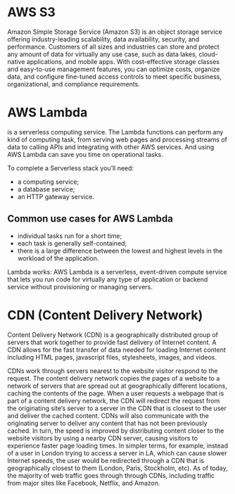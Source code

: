 # AWS S3 
Amazon Simple Storage Service (Amazon S3) is an object storage service offering industry-leading scalability, data availability, security, and performance. Customers of all sizes and industries can store and protect any amount of data for virtually any use case, such as data lakes, cloud-native applications, and mobile apps. With cost-effective storage classes and easy-to-use management features, you can optimize costs, organize data, and configure fine-tuned access controls to meet specific business, organizational, and compliance requirements.

# AWS Lambda

is a serverless computing service. The Lambda functions can perform any kind of computing task, from serving web pages and processing streams of data to calling APIs and integrating with other AWS services. And using AWS Lambda can save you time on operational tasks.

To complete a Serverless stack you’ll need:

- a computing service;
- a database service;
- an HTTP gateway service.

## Common use cases for AWS Lambda

- individual tasks run for a short time;
- each task is generally self-contained;
- there is a large difference between the lowest and highest levels in the workload of the application.

Lambda works: AWS Lambda is a serverless, event-driven compute service that lets you run code for virtually any type of application or backend service without provisioning or managing servers.

# CDN (Content Delivery Network)

Content Delivery Network (CDN) is a geographically distributed group of servers that work together to provide fast delivery of Internet content. A CDN allows for the fast transfer of data needed for loading Internet content including HTML pages, javascript files, stylesheets, images, and videos.

CDNs work through servers nearest to the website visitor respond to the request. The content delivery network copies the pages of a website to a network of servers that are spread out at geographically different locations, caching the contents of the page. When a user requests a webpage that is part of a content delivery network, the CDN will redirect the request from the originating site’s server to a server in the CDN that is closest to the user and deliver the cached content. CDNs will also communicate with the originating server to deliver any content that has not been previously cached. In turn, the speed is improved by distributing content closer to the website visitors by using a nearby CDN server, causing visitors to experience faster page loading times. In simpler terms, for example, instead of a user in London trying to access a server in LA, which can cause slower Internet speeds, the user would be redirected through a CDN that is geographically closest to them (London, Paris, Stockholm, etc). As of today, the majority of web traffic goes through through CDNs, including traffic from major sites like Facebook, Netflix, and Amazon.